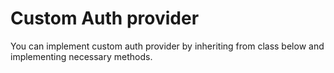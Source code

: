 <a id="auth-server-custom"></a>

# Custom Auth provider

You can implement custom auth provider by inheriting from class below and implementing necessary methods.
